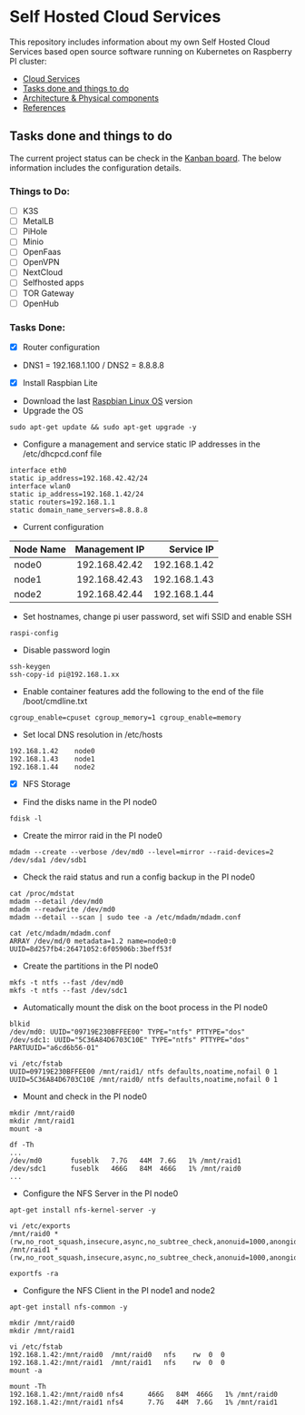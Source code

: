 # Self Hosted Cloud Services

This repository includes information about my own Self Hosted Cloud Services based open source software running on Kubernetes on Raspberry PI cluster:
* [Cloud Services](README.md)
* [Tasks done and things to do](ToDo.md)
* [Architecture & Physical components](/architecture.md)
* [References](/references.md)

## Tasks done and things to do

The current project status can be check in the [Kanban board](https://github.com/pablogarciaarevalo/Self-Hosted-Cloud-Services/projects/1). The below information includes the configuration details.

### Things to Do:

- [ ] K3S
- [ ] MetalLB
- [ ] PiHole
- [ ] Minio
- [ ] OpenFaas
- [ ] OpenVPN
- [ ] NextCloud
- [ ] Selfhosted apps
- [ ] TOR Gateway
- [ ] OpenHub

### Tasks Done:

- [x] Router configuration
* DNS1 = 192.168.1.100 / DNS2 = 8.8.8.8

- [x] Install Raspbian Lite
* Download the last [Raspbian Linux OS](https://www.raspberrypi.org/downloads/raspbian/) version
* Upgrade the OS
```shell
sudo apt-get update && sudo apt-get upgrade -y
```
* Configure a management and service static IP addresses in the /etc/dhcpcd.conf file
```shell
interface eth0
static ip_address=192.168.42.42/24
interface wlan0
static ip_address=192.168.1.42/24
static routers=192.168.1.1
static domain_name_servers=8.8.8.8
```
* Current configuration

| Node Name | Management IP |  Service IP  |
| --------- |:-------------:| ------------:|
|   node0   | 192.168.42.42 | 192.168.1.42 |
|   node1   | 192.168.42.43 | 192.168.1.43 |
|   node2   | 192.168.42.44 | 192.168.1.44 |

* Set hostnames, change pi user password, set wifi SSID and enable SSH
```shell
raspi-config
```
* Disable password login 
```shell
ssh-keygen
ssh-copy-id pi@192.168.1.xx
```
* Enable container features add the following to the end of the file /boot/cmdline.txt
```shell
cgroup_enable=cpuset cgroup_memory=1 cgroup_enable=memory
```
* Set local DNS resolution in /etc/hosts
```shell
192.168.1.42	node0
192.168.1.43	node1
192.168.1.44	node2
```

- [x] NFS Storage

* Find the disks name in the PI node0
```shell
fdisk -l
```
* Create the mirror raid in the PI node0
```shell
mdadm --create --verbose /dev/md0 --level=mirror --raid-devices=2 /dev/sda1 /dev/sdb1
```
* Check the raid status and run a config backup in the PI node0
```shell
cat /proc/mdstat
mdadm --detail /dev/md0
mdadm --readwrite /dev/md0
mdadm --detail --scan | sudo tee -a /etc/mdadm/mdadm.conf

cat /etc/mdadm/mdadm.conf
ARRAY /dev/md/0 metadata=1.2 name=node0:0 UUID=8d257fb4:26471052:6f05906b:3beff53f
```

* Create the partitions in the PI node0
```shell
mkfs -t ntfs --fast /dev/md0
mkfs -t ntfs --fast /dev/sdc1
```
* Automatically mount the disk on the boot process in the PI node0
```shell
blkid
/dev/md0: UUID="09719E230BFFEE00" TYPE="ntfs" PTTYPE="dos"
/dev/sdc1: UUID="5C36A84D6703C10E" TYPE="ntfs" PTTYPE="dos" PARTUUID="a6cd6b56-01"

vi /etc/fstab
UUID=09719E230BFFEE00 /mnt/raid1/ ntfs defaults,noatime,nofail 0 1
UUID=5C36A84D6703C10E /mnt/raid0/ ntfs defaults,noatime,nofail 0 1
```
* Mount and check in the PI node0
```shell
mkdir /mnt/raid0
mkdir /mnt/raid1
mount -a

df -Th
...
/dev/md0       fuseblk   7.7G   44M  7.6G   1% /mnt/raid1
/dev/sdc1      fuseblk   466G   84M  466G   1% /mnt/raid0
...
```
* Configure the NFS Server in the PI node0
```shell
apt-get install nfs-kernel-server -y

vi /etc/exports
/mnt/raid0 *(rw,no_root_squash,insecure,async,no_subtree_check,anonuid=1000,anongid=1000)
/mnt/raid1 *(rw,no_root_squash,insecure,async,no_subtree_check,anonuid=1000,anongid=1000)

exportfs -ra
```
* Configure the NFS Client in the PI node1 and node2
```shell
apt-get install nfs-common -y

mkdir /mnt/raid0
mkdir /mnt/raid1

vi /etc/fstab
192.168.1.42:/mnt/raid0  /mnt/raid0   nfs    rw  0  0
192.168.1.42:/mnt/raid1  /mnt/raid1   nfs    rw  0  0
mount -a

mount -Th
192.168.1.42:/mnt/raid0 nfs4      466G   84M  466G   1% /mnt/raid0
192.168.1.42:/mnt/raid1 nfs4      7.7G   44M  7.6G   1% /mnt/raid1
```
